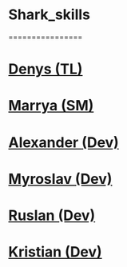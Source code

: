 # Shark_skills
================
# <a href="https://github.com/DenysPhV">Denys (TL)</a>
# <a href="https://github.com/MerryMmary">Marrya (SM)</a>
# <a href="https://github.com/OleksandrB1">Alexander (Dev)</a>  
# <a href="https://github.com/KMyroslav">Myroslav (Dev)</a>
# <a href="https://github.com/ruslan3486">Ruslan (Dev)</a>
# <a href="https://github.com/Tovt-Kristian">Kristian (Dev)</a>
